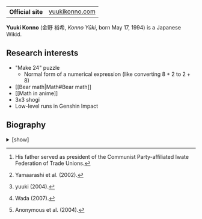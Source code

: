 <table>
  <tr>
    <th scope="row">Official site</th>
    <td>
      <a href="https://yuukikonno.com/">yuukikonno.com</a>
    </td>
  </tr>
</table>

**Yuuki Konno** (金野 裕希, _Konno Yūki_, born May 17, 1994) is a Japanese Wikid.

## Research interests

* "Make 24" puzzle
    * Normal form of a numerical expression (like converting $8 + 2$ to $2 + 8$)
* [[Bear math|Math#Bear math]]
* [[Math in anime]]
* 3x3 shogi
* Low-level runs in Genshin Impact

## Biography

<details>
<summary>[show]</summary>

yuuki was born on May 17, 1994, in Ninohe, Iwate, and grew up in Esashi, Iwate. His mother, Yūko Konno (née Jūmonji), was a nurse, and his father, Kōji Konno, was a medical assistant and later a labor activist.[^1]

yuuki started using a computer at age four and learned kanji. In 2003, he started using the Internet at age nine. He trolled on [TheBBS](https://web.archive.org/web/20031022181655/http://thebbs.jp/) (ザ掲示板) under the names "Aku no Zurihaki" (悪のずりはき) and "Seizan".[^2] Learning HTML and CSS, he created browser exploits and websites.[^3] In the game [Virtual Farm](https://web.archive.org/web/20040407090500/http://www.comitia.jp/farm/) (バーチャル農場),[^4] yuuki was called "The Boy Who Cried Wolf" (狼少年) after lying about another player stealing his money.[^5]

In 2005, he dropped out of Esashi Municipal Iwayadō Elementary School in fifth grade.

## References

* Anonymous et al. (2004). "[[Housewives] Welcome to Virtual Farm! [Hikikomori]](https://web.archive.org/web/20220302115233/https://ex2.5ch.net/test/read.cgi/net/1081471803/)" (【ﾁｭﾌﾟ】バーチャル農場へようこそ！【ﾋｯｷｰ】). _2channel_.
* Wada, Takashi (2007). "[Space of communications through the on-line games: Case study of 'Virtual Farm'](https://doi.org/10.20630/chirikagaku.62.4_237)" (オンラインゲームを介したコミュニケーションの空間: 「バーチャル農場」を事例として). _Geographical Sciences_ **62** (4): 237-257. The Japanese Society for Geographical Sciences.
* Yamaarashi et al. (2002). "[Difficult kanji, interesting kanji](https://web.archive.org/web/20040621193632/http://language.dot.thebbs.jp/1035980740.html)" (難しい漢字・面白い漢字). _TheBBS_.
* yuuki (2004). _[Internet Security Laboratory](https://web.archive.org/web/20050311192522/http://www.geocities.jp/xxwnt853/top.html)_ (インターネット・セキュリティ・研究所).

## Notes

[^1]: His father served as president of the Communist Party-affiliated Iwate Federation of Trade Unions.

[^2]: Yamaarashi et al. (2002).

[^3]: yuuki (2004).

[^4]: Wada (2007).

[^5]: Anonymous et al. (2004).

</details>
